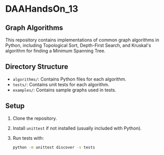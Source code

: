 # DAAHandsOn_13

## Graph Algorithms

This repository contains implementations of common graph algorithms in Python, including Topological Sort, Depth-First Search, and Kruskal's algorithm for finding a Minimum Spanning Tree.

## Directory Structure

- `algorithms/`: Contains Python files for each algorithm.
- `tests/`: Contains unit tests for each algorithm.
- `examples/`: Contains sample graphs used in tests.

## Setup

1. Clone the repository.
2. Install `unittest` if not installed (usually included with Python).
3. Run tests with:

   ```bash
   python -m unittest discover -s tests
   ```
